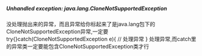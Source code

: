 ##### Unhandled exception: java.lang.CloneNotSupportedException
没处理抛出来的异常，而且异常给你标起来了是java.lang包下的CloneNotSupportedException异常,一定要 try{}catch(CloneNotSupportedException e){ // 处理异常 }  处理异常,而catch里的异常类一定要能包含CloneNotSupportedException类才行